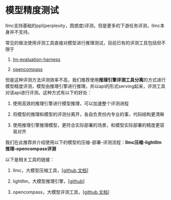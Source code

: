 # 模型精度测试

llmc支持基础的ppl(perplexity，困惑度)评测，但是更多的下游任务评测，llmc本身并不支持。

常见的做法使用评测工具直接对模型进行推理测试，目前已有的评测工具包括但不限于

1. [lm-evaluation-harness](https://github.com/EleutherAI/lm-evaluation-harness)

2. [opencompass](https://github.com/open-compass/opencompass)

但是这种评测方法评测效率不高，我们推荐使用**推理引擎评测工具分离**的方式进行模型精度评测，模型由推理引擎进行推理，并以api的形式serving起来，评测工具对该api进行评测。这种方式有以下的好处：

1. 使用高效的推理引擎进行模型推理，可以加速整个评测进程

2. 将模型的推理和模型的评测分离开，各自负责份内专业的事，代码结构更清晰

3. 使用推理引擎推理模型，更符合实际部署的场景，和模型实际部署的精度更容易对齐

我们在此推荐并介绍使用以下的模型的压缩-部署-评测流程：**llmc压缩-lightllm推理-opencompass评测**

以下是相关工具的链接：

1. llmc，大模型压缩工具，[[github](https://github.com/ModelTC/llmc),[文档](https://llmc-zhcn.readthedocs.io/en/latest/)]

2. lightllm，大模型推理引擎，[[github](https://github.com/ModelTC/lightllm)]

3. opencompass，大模型评测工具，[[github](https://github.com/open-compass/opencompass),[文档](https://opencompass.readthedocs.io/zh-cn/latest/)]

